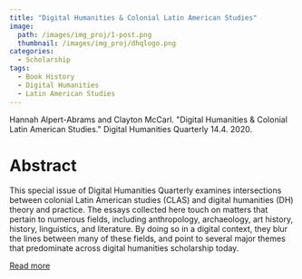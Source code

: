 ```yaml
---
title: "Digital Humanities & Colonial Latin American Studies"
image: 
  path: /images/img_proj/1-post.png
  thumbnail: /images/img_proj/dhqlogo.png
categories:
  - Scholarship
tags:
  - Book History
  - Digital Humanities
  - Latin American Studies
---
```


Hannah Alpert-Abrams and Clayton McCarl. "Digital Humanities & Colonial Latin American Studies." Digital Humanities Quarterly 14.4. 2020.

# Abstract

 This special issue of Digital Humanities Quarterly examines intersections between colonial Latin American studies (CLAS) and digital humanities (DH) theory and practice. The essays collected here touch on matters that pertain to numerous fields, including anthropology, archaeology, art history, history, linguistics, and literature. By doing so in a digital context, they blur the lines between many of these fields, and point to several major themes that predominate across digital humanities scholarship today. 

[Read more](http://digitalhumanities.org/dhq/vol/14/4/index.html)